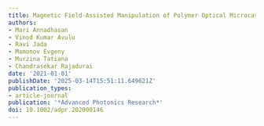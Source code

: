 ```yaml
---
title: Magnetic Field-Assisted Manipulation of Polymer Optical Microcavities
authors:
- Mari Annadhasan
- Vinod Kumar Avulu
- Ravi Jada
- Mamonov Evgeny
- Murzina Tatiana
- Chandrasekar Rajadurai
date: '2021-01-01'
publishDate: '2025-03-14T15:51:11.649621Z'
publication_types:
- article-journal
publication: '*Advanced Photonics Research*'
doi: 10.1002/adpr.202000146
---
```

